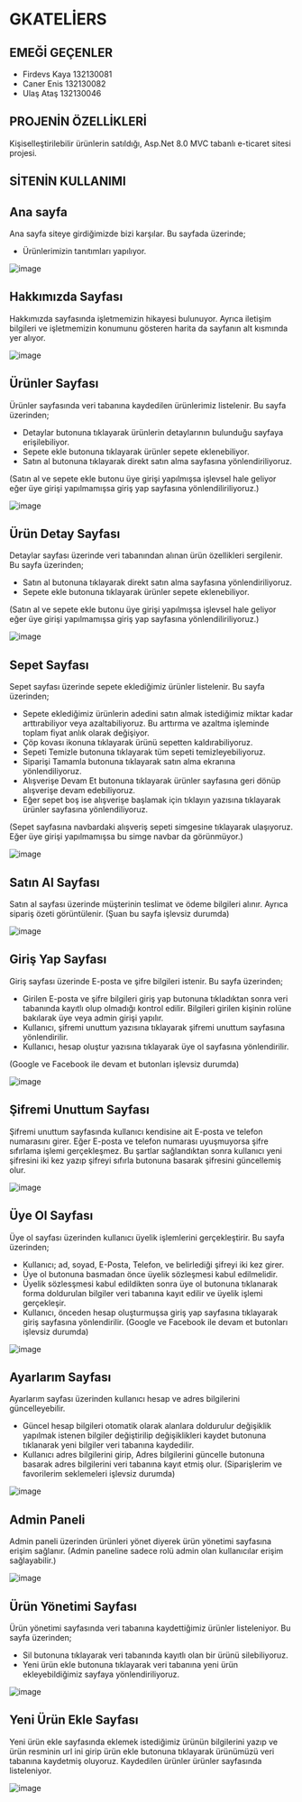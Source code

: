 # GKATELİERS
## EMEĞİ GEÇENLER 
- Firdevs Kaya 132130081
- Caner Enis 132130082
- Ulaş Ataş 132130046

## PROJENİN ÖZELLİKLERİ
Kişiselleştirilebilir ürünlerin satıldığı, Asp.Net 8.0 MVC tabanlı e-ticaret sitesi projesi.

## SİTENİN KULLANIMI 

## Ana sayfa
Ana sayfa siteye girdiğimizde bizi karşılar. Bu sayfada üzerinde;
- Ürünlerimizin tanıtımları yapılıyor.

![image](https://github.com/user-attachments/assets/aca3474e-435d-4a33-9122-741ef2dbb204)

## Hakkımızda Sayfası
Hakkımızda sayfasında işletmemizin hikayesi bulunuyor. Ayrıca iletişim bilgileri ve işletmemizin konumunu gösteren harita da sayfanın alt kısmında yer alıyor.

![image](https://github.com/user-attachments/assets/d7662ec5-e250-4026-b0d2-8640ef017eae)

## Ürünler Sayfası
Ürünler sayfasında veri tabanına kaydedilen ürünlerimiz listelenir. Bu sayfa üzerinden;
- Detaylar butonuna tıklayarak ürünlerin detaylarının bulunduğu sayfaya erişilebiliyor.
- Sepete ekle butonuna tıklayarak ürünler sepete eklenebiliyor.
- Satın al butonuna tıklayarak direkt satın alma sayfasına yönlendiriliyoruz.

(Satın al ve sepete ekle butonu üye girişi yapılmışsa işlevsel hale geliyor eğer üye girişi yapılmamışsa giriş yap sayfasına yönlendiliriliyoruz.)

![image](https://github.com/user-attachments/assets/50e93f6c-b6d5-459d-a520-cf2e43499d72)

## Ürün Detay Sayfası
Detaylar sayfası üzerinde veri tabanından alınan ürün özellikleri sergilenir. Bu sayfa üzerinden;
- Satın al butonuna tıklayarak direkt satın alma sayfasına yönlendiriliyoruz.
- Sepete ekle butonuna tıklayarak ürünler sepete eklenebiliyor.

(Satın al ve sepete ekle butonu üye girişi yapılmışsa işlevsel hale geliyor eğer üye girişi yapılmamışsa giriş yap sayfasına yönlendiliriliyoruz.)

![image](https://github.com/user-attachments/assets/b61f419f-cb76-4e93-b487-ab863aaa538f)

## Sepet Sayfası
Sepet sayfası üzerinde sepete eklediğimiz ürünler listelenir. Bu sayfa üzerinden;
- Sepete eklediğimiz ürünlerin adedini satın almak istediğimiz miktar kadar arttırabiliyor veya azaltabiliyoruz. Bu arttırma ve azaltma işleminde toplam fiyat anlık olarak değişiyor.
- Çöp kovası ikonuna tıklayarak ürünü sepetten kaldırabiliyoruz.
- Sepeti Temizle butonuna tıklayarak tüm sepeti temizleyebiliyoruz.
- Siparişi Tamamla butonuna tıklayarak satın alma ekranına yönlendiliyoruz.
- Alışverişe Devam Et butonuna tıklayarak ürünler sayfasına geri dönüp alışverişe devam edebiliyoruz.
- Eğer sepet boş ise alışverişe başlamak için tıklayın yazısına tıklayarak ürünler sayfasına yönlendiliyoruz.

(Sepet sayfasına navbardaki alışveriş sepeti simgesine tıklayarak ulaşıyoruz. Eğer üye girişi yapılmamışsa bu simge navbar da görünmüyor.)

![image](https://github.com/user-attachments/assets/11713c12-9d2f-41d2-9924-4e8ea25ec467)

## Satın Al Sayfası
Satın al sayfası üzerinde müşterinin teslimat ve ödeme bilgileri alınır. Ayrıca sipariş özeti görüntülenir. 
(Şuan bu sayfa işlevsiz durumda)

![image](https://github.com/user-attachments/assets/23fa1906-51d1-421e-b65a-97b8d3353c6c)

## Giriş Yap Sayfası
Giriş sayfası üzerinde E-posta ve şifre bilgileri istenir. Bu sayfa üzerinden;
- Girilen E-posta ve şifre bilgileri giriş yap butonuna tıkladıktan sonra veri tabanında kayıtlı olup olmadığı kontrol edilir. Bilgileri girilen kişinin rolüne bakılarak üye veya admin girişi yapılır.
- Kullanıcı, şifremi unuttum yazısına tıklayarak şifremi unuttum sayfasına yönlendirilir.
- Kullanıcı, hesap oluştur yazısına tıklayarak üye ol sayfasına yönlendirilir.

(Google ve Facebook ile devam et butonları işlevsiz durumda)

![image](https://github.com/user-attachments/assets/a8872462-1711-404b-982c-9d3fa66c997d)

## Şifremi Unuttum Sayfası
Şifremi unuttum sayfasında kullanıcı kendisine ait E-posta ve telefon numarasını girer. Eğer E-posta ve telefon numarası uyuşmuyorsa şifre sıfırlama işlemi gerçekleşmez. Bu şartlar sağlandıktan sonra kullanıcı yeni şifresini iki kez yazıp şifreyi sıfırla butonuna basarak şifresini güncellemiş olur. 

![image](https://github.com/user-attachments/assets/f9ecbf81-2050-4e11-8cbd-4d6941b025ee)

## Üye Ol Sayfası
Üye ol sayfası üzerinden kullanıcı üyelik işlemlerini gerçekleştirir. Bu sayfa üzerinden;
- Kullanıcı; ad, soyad, E-Posta, Telefon, ve belirlediği şifreyi iki kez girer.
- Üye ol butonuna basmadan önce üyelik sözleşmesi kabul edilmelidir.
- Üyelik sözlesşmesi kabul edildikten sonra üye ol butonuna tıklanarak forma doldurulan bilgiler veri tabanına kayıt edilir ve üyelik işlemi gerçekleşir.
- Kullanıcı, önceden hesap oluşturmuşsa giriş yap sayfasına tıklayarak giriş sayfasına yönlendirilir.
(Google ve Facebook ile devam et butonları işlevsiz durumda)

![image](https://github.com/user-attachments/assets/21d41885-4b5e-4daa-814e-ebd0942bb273)

## Ayarlarım Sayfası
Ayarlarım sayfası üzerinden kullanıcı hesap ve adres bilgilerini güncelleyebilir.
- Güncel hesap bilgileri otomatik olarak alanlara doldurulur değişiklik yapılmak istenen bilgiler değiştirilip değişiklikleri kaydet butonuna tıklanarak yeni bilgiler veri tabanına kaydedilir.
- Kullanıcı adres bilgilerini girip, Adres bilgilerini güncelle butonuna basarak adres bilgilerini veri tabanına kayıt etmiş olur.
(Siparişlerim ve favorilerim seklemeleri işlevsiz durumda)

![image](https://github.com/user-attachments/assets/87f52c9a-5909-488b-8dd6-cee35d2db0d0)

## Admin Paneli
Admin paneli üzerinden ürünleri yönet diyerek ürün yönetimi sayfasına erişim sağlanır.
(Admin paneline sadece rolü admin olan kullanıcılar erişim sağlayabilir.)

![image](https://github.com/user-attachments/assets/ec426673-0459-42a9-8105-a366fc14f26d)

## Ürün Yönetimi Sayfası
Ürün yönetimi sayfasında veri tabanına kaydettiğimiz ürünler listeleniyor. Bu sayfa üzerinden;
- Sil butonuna tıklayarak veri tabanında kayıtlı olan bir ürünü silebiliyoruz.
- Yeni ürün ekle butonuna tıklayarak veri tabanına yeni ürün ekleyebildiğimiz sayfaya yönlendiriliyoruz. 

![image](https://github.com/user-attachments/assets/57cc2f90-04b7-472e-8c08-cdc4dfc6a732)

## Yeni Ürün Ekle Sayfası
Yeni ürün ekle sayfasında eklemek istediğimiz ürünün bilgilerini yazıp ve ürün resminin url ini girip ürün ekle butonuna tıklayarak ürünümüzü veri tabanına kaydetmiş oluyoruz. Kaydedilen ürünler ürünler sayfasında listeleniyor.

![image](https://github.com/user-attachments/assets/0e063993-cc23-4d8c-b46f-44c083603f73)




